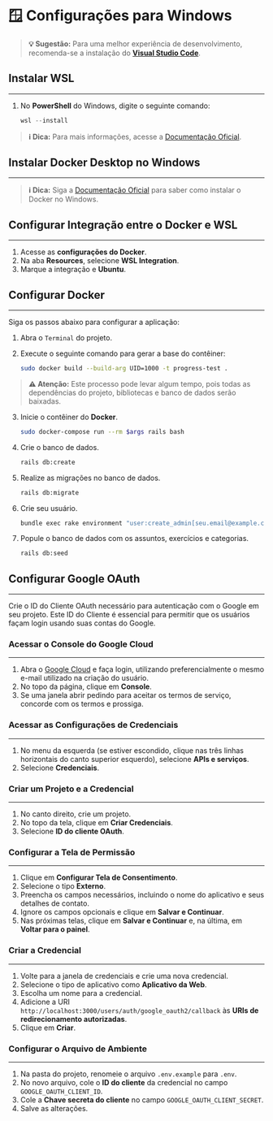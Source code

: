# 🪟 Configurações para Windows

> **💡 Sugestão:** Para uma melhor experiência de desenvolvimento, recomenda-se a instalação do [**Visual Studio Code**](https://code.visualstudio.com/download).

## Instalar WSL

---

1. No **PowerShell** do Windows, digite o seguinte comando:

    ```powershell
    wsl --install
    ```

> **ℹ️ Dica:** Para mais informações, acesse a [Documentação Oficial](https://learn.microsoft.com/pt-br/windows/wsl/install).

## Instalar Docker Desktop no Windows

---

> **ℹ️ Dica:** Siga a [Documentação Oficial](https://docs.docker.com/desktop/install/windows-install/) para saber como instalar o Docker no Windows.

## Configurar Integração entre o Docker e WSL

---

1. Acesse as **configurações do Docker**.
2. Na aba **Resources**, selecione **WSL Integration**.
3. Marque a integração e **Ubuntu**.

## Configurar Docker

---

Siga os passos abaixo para configurar a aplicação:

1. Abra o `Terminal` do projeto.
2. Execute o seguinte comando para gerar a base do contêiner:

    ```bash
    sudo docker build --build-arg UID=1000 -t progress-test .
    ```

> **⚠️ Atenção:** Este processo pode levar algum tempo, pois todas as dependências do projeto, bibliotecas e banco de dados serão baixadas.

3. Inicie o contêiner do **Docker**.

    ```bash
    sudo docker-compose run --rm $args rails bash
    ```

4. Crie o banco de dados.

    ```bash
    rails db:create
    ```

5. Realize as migrações no banco de dados.

    ```bash
    rails db:migrate
    ```

6. Crie seu usuário.

    ```bash
    bundle exec rake environment "user:create_admin[seu.email@example.com, Seu nome]"
    ```

7. Popule o banco de dados com os assuntos, exercícios e categorias.

    ```bash
    rails db:seed
    ```

## Configurar Google OAuth

---

Crie o ID do Cliente OAuth necessário para autenticação com o Google em seu projeto. Este ID do Cliente é essencial para permitir que os usuários façam login usando suas contas do Google.

### Acessar o Console do Google Cloud

---

1. Abra o [Google Cloud](https://cloud.google.com/?hl=pt-BR) e faça login, utilizando preferencialmente o mesmo e-mail utilizado na criação do usuário.
2. No topo da página, clique em **Console**.
3. Se uma janela abrir pedindo para aceitar os termos de serviço, concorde com os termos e prossiga.

### Acessar as Configurações de Credenciais

---

1. No menu da esquerda (se estiver escondido, clique nas três linhas horizontais do canto superior esquerdo), selecione **APIs e serviços**.
2. Selecione **Credenciais**.

### Criar um Projeto e a Credencial

---

1. No canto direito, crie um projeto.
2. No topo da tela, clique em **Criar Credenciais**.
3. Selecione **ID do cliente OAuth**.

### Configurar a Tela de Permissão

---

1. Clique em **Configurar Tela de Consentimento**.
2. Selecione o tipo **Externo**.
3. Preencha os campos necessários, incluindo o nome do aplicativo e seus detalhes de contato.
4. Ignore os campos opcionais e clique em **Salvar e Continuar**.
5. Nas próximas telas, clique em **Salvar e Continuar** e, na última, em **Voltar para o painel**.

### Criar a Credencial

---

1. Volte para a janela de credenciais e crie uma nova credencial.
2. Selecione o tipo de aplicativo como **Aplicativo da Web**.
3. Escolha um nome para a credencial.
4. Adicione a URI `http://localhost:3000/users/auth/google_oauth2/callback` às **URIs de redirecionamento autorizadas**.
5. Clique em **Criar**.

### Configurar o Arquivo de Ambiente

---

1. Na pasta do projeto, renomeie o arquivo `.env.example` para `.env`.
2. No novo arquivo, cole o **ID do cliente** da credencial no campo `GOOGLE_OAUTH_CLIENT_ID`.
3. Cole a **Chave secreta do cliente** no campo `GOOGLE_OAUTH_CLIENT_SECRET`.
4. Salve as alterações.
